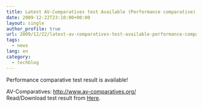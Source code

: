```yaml
---
title: Latest AV-Comparatives test Available (Performance comparative)
date: 2009-12-22T23:10:00+00:00
layout: single
author_profile: true
url: 2009/12/22/latest-av-comparatives-test-available-performance-comparative/
tags:
  - news
lang: en
category: 
  - techblog
---
```

Performance comparative test result is available!

AV-Comparatives: <http://www.av-comparatives.org/>  
Read/Download test result from [Here](http://docs.google.com/viewer?url=http://www.av-comparatives.org/images/stories/test/performance/performance_dec09.pdf).